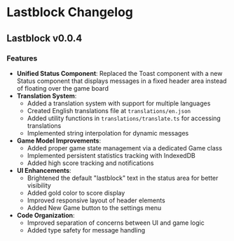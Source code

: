 # Lastblock Changelog

## Lastblock v0.0.4

### Features

- **Unified Status Component**: Replaced the Toast component with a new Status component that displays messages in a fixed header area instead of floating over the game board
- **Translation System**:
    - Added a translation system with support for multiple languages
    - Created English translations file at `translations/en.json`
    - Added utility functions in `translations/translate.ts` for accessing translations
    - Implemented string interpolation for dynamic messages
- **Game Model Improvements**:
    - Added proper game state management via a dedicated Game class
    - Implemented persistent statistics tracking with IndexedDB
    - Added high score tracking and notifications
- **UI Enhancements**:
    - Brightened the default "lastblock" text in the status area for better visibility
    - Added gold color to score display
    - Improved responsive layout of header elements
    - Added New Game button to the settings menu
- **Code Organization**:
    - Improved separation of concerns between UI and game logic
    - Added type safety for message handling
